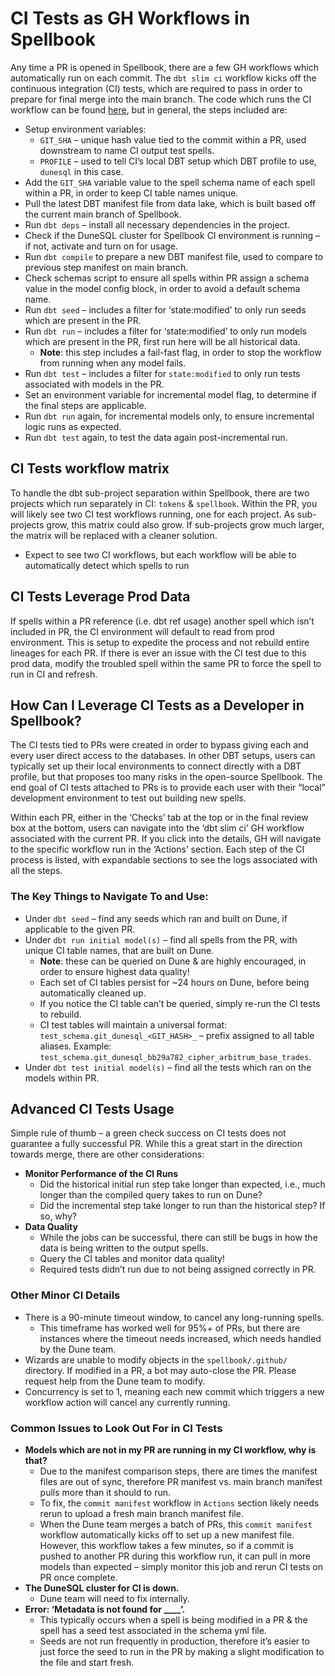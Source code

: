 # CI Tests as GH Workflows in Spellbook

Any time a PR is opened in Spellbook, there are a few GH workflows which automatically run on each commit. The `dbt slim ci` workflow kicks off the continuous integration (CI) tests, which are required to pass in order to prepare for final merge into the main branch. The code which runs the CI workflow can be found [here](/.github/workflows/dbt_run.yml), but in general, the steps included are:

- Setup environment variables:
  - `GIT_SHA` – unique hash value tied to the commit within a PR, used downstream to name CI output test spells.
  - `PROFILE` – used to tell CI’s local DBT setup which DBT profile to use, `dunesql` in this case.
- Add the `GIT_SHA` variable value to the spell schema name of each spell within a PR, in order to keep CI table names unique.
- Pull the latest DBT manifest file from data lake, which is built based off the current main branch of Spellbook.
- Run `dbt deps` – install all necessary dependencies in the project.
- Check if the DuneSQL cluster for Spellbook CI environment is running – if not, activate and turn on for usage.
- Run `dbt compile` to prepare a new DBT manifest file, used to compare to previous step manifest on main branch.
- Check schemas script to ensure all spells within PR assign a schema value in the model config block, in order to avoid a default schema name.
- Run `dbt seed` – includes a filter for ‘state:modified’ to only run seeds which are present in the PR.
- Run `dbt run` – includes a filter for ‘state:modified’ to only run models which are present in the PR, first run here will be all historical data.
  - **Note**: this step includes a fail-fast flag, in order to stop the workflow from running when any model fails.
- Run `dbt test` – includes a filter for `state:modified` to only run tests associated with models in the PR.
- Set an environment variable for incremental model flag, to determine if the final steps are applicable.
- Run `dbt run` again, for incremental models only, to ensure incremental logic runs as expected.
- Run `dbt test` again, to test the data again post-incremental run.

## CI Tests workflow matrix

To handle the dbt sub-project separation within Spellbook, there are two projects which run separately in CI: `tokens` & `spellbook`. Within the PR, you will likely see two CI test workflows running, one for each project. As sub-projects grow, this matrix could also grow. If sub-projects grow much larger, the matrix will be replaced with a cleaner solution.

- Expect to see two CI workflows, but each workflow will be able to automatically detect which spells to run

## CI Tests Leverage Prod Data

If spells within a PR reference (i.e. dbt ref usage) another spell which isn’t included in PR, the CI environment will default to read from prod environment. This is setup to expedite the process and not rebuild entire lineages for each PR. If there is ever an issue with the CI test due to this prod data, modify the troubled spell within the same PR to force the spell to run in CI and refresh.

## How Can I Leverage CI Tests as a Developer in Spellbook?

The CI tests tied to PRs were created in order to bypass giving each and every user direct access to the databases. In other DBT setups, users can typically set up their local environments to connect directly with a DBT profile, but that proposes too many risks in the open-source Spellbook. The end goal of CI tests attached to PRs is to provide each user with their “local” development environment to test out building new spells.

Within each PR, either in the ‘Checks’ tab at the top or in the final review box at the bottom, users can navigate into the ‘dbt slim ci’ GH workflow associated with the current PR. If you click into the details, GH will navigate to the specific workflow run in the ‘Actions’ section. Each step of the CI process is listed, with expandable sections to see the logs associated with all the steps.

### The Key Things to Navigate To and Use:

- Under `dbt seed` – find any seeds which ran and built on Dune, if applicable to the given PR.
- Under `dbt run initial model(s)` – find all spells from the PR, with unique CI table names, that are built on Dune.
  - **Note**: these can be queried on Dune & are highly encouraged, in order to ensure highest data quality!
  - Each set of CI tables persist for ~24 hours on Dune, before being automatically cleaned up.
  - If you notice the CI table can’t be queried, simply re-run the CI tests to rebuild.
  - CI test tables will maintain a universal format: `test_schema.git_dunesql_<GIT_HASH>_` – prefix assigned to all table aliases. Example: `test_schema.git_dunesql_bb29a782_cipher_arbitrum_base_trades`.
- Under `dbt test initial model(s)` – find all the tests which ran on the models within PR.

## Advanced CI Tests Usage

Simple rule of thumb – a green check success on CI tests does not guarantee a fully successful PR. While this a great start in the direction towards merge, there are other considerations:

- **Monitor Performance of the CI Runs**
  - Did the historical initial run step take longer than expected, i.e., much longer than the compiled query takes to run on Dune?
  - Did the incremental step take longer to run than the historical step? If so, why?
- **Data Quality**
  - While the jobs can be successful, there can still be bugs in how the data is being written to the output spells.
  - Query the CI tables and monitor data quality!
  - Required tests didn’t run due to not being assigned correctly in PR.

### Other Minor CI Details

- There is a 90-minute timeout window, to cancel any long-running spells.
  - This timeframe has worked well for 95%+ of PRs, but there are instances where the timeout needs increased, which needs handled by the Dune team.
- Wizards are unable to modify objects in the `spellbook/.github/` directory. If modified in a PR, a bot may auto-close the PR. Please request help from the Dune team to modify.
- Concurrency is set to 1, meaning each new commit which triggers a new workflow action will cancel any currently running.

### Common Issues to Look Out For in CI Tests

- **Models which are not in my PR are running in my CI workflow, why is that?**
  - Due to the manifest comparison steps, there are times the manifest files are out of sync, therefore PR manifest vs. main branch manifest pulls more than it should to run.
  - To fix, the `commit manifest` workflow in `Actions` section likely needs rerun to upload a fresh main branch manifest file.
  - When the Dune team merges a batch of PRs, this `commit manifest` workflow automatically kicks off to set up a new manifest file. However, this workflow takes a few minutes, so if a commit is pushed to another PR during this workflow run, it can pull in more models than expected – simply monitor this job and rerun CI tests on PR once complete.
- **The DuneSQL cluster for CI is down.**
  - Dune team will need to fix internally.
- **Error: ‘Metadata is not found for \_\_\_\_’.**
  - This typically occurs when a spell is being modified in a PR & the spell has a seed test associated in the schema yml file.
  - Seeds are not run frequently in production, therefore it’s easier to just force the seed to run in the PR by making a slight modification to the file and start fresh.
